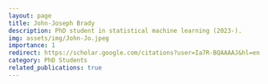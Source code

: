 ```yaml
---
layout: page
title: John-Joseph Brady
description: PhD student in statistical machine learning (2023-).
img: assets/img/John-Jo.jpeg
importance: 1
redirect: https://scholar.google.com/citations?user=Ia7R-BQAAAAJ&hl=en
category: PhD Students
related_publications: true
---
```

